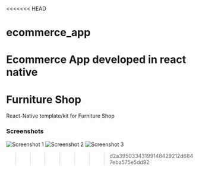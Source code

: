 <<<<<<< HEAD
# ecommerce_app
Ecommerce App developed in react native
=======
# Furniture Shop

React-Native template/kit for Furniture Shop

### Screenshots

![Screenshot 1](https://imgur.com/LaGDobz.png) ![Screenshot 2](https://imgur.com/ZIyVmI0.png) ![Screenshot 3](https://imgur.com/tabHROI.png)
>>>>>>> d2a39503343199148429212d6847eba575e5dd92
